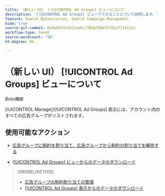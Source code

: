 ```yaml
---
title: （新しい UI） [!UICONTROL Ad Groups] ビューについて
description: '[!UICONTROL Ad Groups] ビューでできることについて説明します。'
feature: Search Optimization, Search Campaign Management
hide: true
source-git-commit: 62de95d7e3d21ae6c7f0a6f40e97352af71411e1
workflow-type: tm+mt
source-wordcount: '58'
ht-degree: 0%

---
```


# （新しい UI） [!UICONTROL Ad Groups] ビューについて

*Beta機能*

[!UICONTROL Manage]/[!UICONTROL Ad Groups] 表示には、アカウント内のすべての広告グループがリストされます。

## 使用可能なアクション

* [広告グループに制約を割り当て、広告グループから制約の割り当てを解除する](/help/search-social-commerce/new-ui/manage/ad-groups/ad-group-constraint-assignments-manage.md)

* [[!UICONTROL Ad Groups] ビューからのデータのダウンロード](/help/search-social-commerce/new-ui/manage/ad-groups/ad-group-view-report.md)

>[!MORELIKETHIS]
>
>* [ 広告グループの制約割り当ての管理 ](ad-group-constraint-assignments-manage.md)
>* [[!UICONTROL Ad Groups] 表示からのデータのダウンロード ](ad-group-view-report.md)
